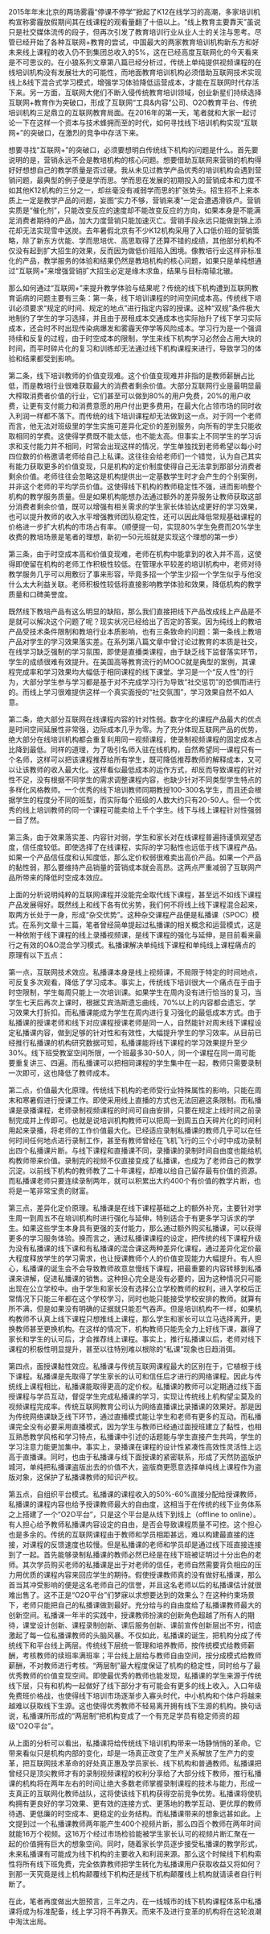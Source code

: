 
2015年年末北京的两场雾霾“停课不停学”掀起了K12在线学习的高潮，多家培训机构宣称雾霾放假期间其在线课程的观看量翻了十倍以上。“线上教育主要靠天”虽说只是社交媒体流传的段子，但再次引发了教育培训行业从业人士的关注与思考。尽管已经开始了各种互联网+教育的尝试，中国最大的两家教育培训机构新东方和好未来线上课程的收入仍不到集团总收入的5%，这在已经高度互联网化的今天看来是不可思议的。在小狼系列文章第八篇已经分析过，传统上单纯提供视频课程的在线培训机构没有发展壮大的可能性，而地面教育培训机构必须借助互联网技术实现线上&线下混合式学习模式，增强学习体验降低运营成本，才能在互联网时代存活下来。另一方面，互联网大佬们不断入侵传统教育培训领域，创业新星们持续选择互联网+教育作为突破口，形成了互联网“工具&内容”公司、O2O教育平台、传统培训机构三足鼎立的互联网教育局面。在2016年的第一天，笔者就和大家一起讨论一下在这样一个资本与技术蜂拥而至的时代，如何寻找线下培训机构实现“互联网+”的突破口，在激烈的竞争中存活下来。


想要寻找“互联网+”的突破口，必须要想明白传统线下机构的问题是什么。首先要说明的是，营销永远不会是教培机构的核心问题。想要借助互联网来营销的机构得好好想想自己的教学质量是否过硬。我从未见过教学产品优秀的培训机构会遇到营销问题，最典型的例子便是学而思。学而思在发展的初期投入的营销成本和力度不如其他K12机构的三分之一，却丝毫没有减弱学而思的扩张势头。招生招不上来本质上一定是教学产品的问题，妄图“实力不够，营销来凑”一定会遭遇滑铁卢。营销实质是“催化剂”，只能改变反应的速度却不能改变反应的方向，如果本身是不能满足消费者期待的产品，加大力度营销只能加速灭亡。营销手段永远只能做到锦上添花却无法实现雪中送炭。去年暑假北京有不少K12机构采用了入口低价班的营销策略，除了新东方优能、学而思培优、高思取得了还算不错的成绩，其他部分机构不仅没有起到扩大招生的效果，反而因为做低价班陷入困境。像教培行业这样非标准化的产品，教学服务的体验和结果仍然是教培机构的核心问题，如果只是单纯想通过“互联网+”来增强营销扩大招生必定是缘木求鱼，结果与目标南辕北辙。


那么如何通过“互联网+”来提升教学体验与结果呢？传统的线下机构遭到互联网教育诟病的问题主要有三条：第一条，线下培训课程的时间空间成本高。传统线下培训必须要求“规定的时间、规定的地点”进行指定内容的授课。这种“双规”条件极大地制约了学生的学习选择，并且由于房租成本交通成本也实际抬升了线下学习实际成本，还会时不时出现传染病爆发和雾霾天停学等风险成本。学习行为是一个强调持续和反复的过程，由于时空成本的限制，学生来线下机构学习必然会占用大块的时间，而平时碎片化的复习和训练却无法通过线下机构课程来进行，导致学习的体验和结果都受到影响。


第二条，线下培训教师的价值变现难。这个价值变现难并非指的是教师薪酬占比低，而是教培行业很难获取最大的消费者剩余价值。大部分互联网行业是最明显最大榨取消费者价值的行业，它们甚至可以做到80%的用户免费，20%的用户收费，让更有支付能力和消费意愿的用户付出更多费用，在最大化占领市场的同时收入利润一样都不落下。而传统的线下培训课程却无法做到这一点。对于同一个老师而言，他无法对班级里的学生实施可差异化定价的差别服务，向所有的学生只能收取相同的学费。这使得学费既不能太低，也不能太高。但事实上不同学生的学习诉求和支付能力并不相同，时常会出现这样的情况，学生单独找到老师希望以每小时四位数的价格邀请老师给自己上私课。这往往会给老师们一个错觉，认为自己其实有能力获取更多的价值变现，只是机构的定价制度使得自己无法拿到那部分消费者剩余价值。老师往往会忽略这是机构提供出一定基数学生时才会产生的个别案例，并非这个老师的平均学员价值。这使得线下机构的教师稳定性不强，进而影响整个机构的教学服务质量。但是如果机构能想办法通过额外的差异服务让教师获取这部分消费者剩余价值，既可以增强有相关需求的学生家长体验达成更好的学习效果，也可以提升教师的收入水平增强教师团队稳定性，还可以因此降低常规基础课程的价格进一步扩大机构的市场占有率。（顺便提一句，实现80%学生免费而20%学生收费的教培场景是笔者的理想，新初一50元班就是实现这个理想的第一步）


第三条，由于时空成本高和价值变现难，老师在机构中能拿到的收入并不高，这使得即使留在机构的老师工作积极性较低。在管理水平较差的培训机构中，老师对待教学服务几乎可以用敷衍了事来形容，毕竟多招一个学生少招一个学生似乎与他没什么太大利益关联。老师积极性较低将直接影响教学体验和效果，降低机构的教学质量和口碑美誉度。


既然线下教培产品有这么明显的缺陷，那么我们直接把线下产品改成线上产品是不是就可以解决这个问题了呢？现实状况已经给出了否定的答案。因为纯线上的教培产品受技术条件限制和教培行业本质影响，也有三条致命的问题：第一条线上教培产品对学生的学习效果落实差。在系列第八篇文章中曾讨论过教育的本质是社交，在线学习缺乏强制的学习氛围，即使是直播类课程，由于缺乏线下监督落实环节，学生的成绩很难有效提升。在美国高等教育流行的MOOC就是典型的案例，其课程完成率和学习效果均大幅低于相同课程的线下课堂。学习是一个“反人性”的行为，大部分学生参与学习都是基于对不完成学习行为导致“社交惩罚”的恐惧而进行的。而线上学习很难提供这样一个真实面授的“社交氛围”，学习效果自然不如人意。


第二条，绝大部分互联网在线课程内容的针对性弱。数字化的课程产品最大的优点是时间空间延展性非常强，边际成本几乎为零。为了充分体现互联网产品的优势，绝大部分在线培训机构都会重复利用同一视频课程，使录制视频课程的固定成本占比降到最低。同样的道理，为了吸引名师入驻在线机构，自然希望同一课程只有一个名师，这样可以把该课程推荐给所有学生，既可降低推荐教师的解释成本，又可以让该教师的收入最大化。这样看似最低成本的运作方式，却反而导致课程的针对性不足，没有根据不同学生的需求调整课程内容，也缺少针对不同类型学生特点的多样化风格教师。一个优秀的线下培训教师同期教授100-300名学生，而且还会根据学生的程度分不同的班型，而实际每个班级的人数大约只有20-50人。但一个优秀的线上培训教师的同一个课程可能卖给上千个学生。线下与线上课程针对性强弱一目了然。


第三条，由于效果落实差、内容针对弱，学生和家长对在线课程普遍持谨慎观望态度，信任度较低。即使选择了在线课程，实际的学习黏性也远低于线下课程产品。如果一个产品信任度和认知度低，那么定价权弱很难卖出高价产品。如果一个产品的黏性弱，那么要维持产品销量的营销成本就会高昂。这两点严重减弱了互联网产品所带来的降低时空成本效应。


上面的分析说明纯粹的互联网课程并没能完全取代线下课程，甚至远不如线下课程产品发展得好。既然线上和线下各有优劣势，我们何不将线上线下课程混合起来，取两方长处于一身，形成“杂交优势”。这种杂交课程产品便是私播课（SPOC）模式。在系列文章十三篇，笔者曾经简单提起过私播课的相关概念和运营模式，这是一种依附于线下课程的线上录播视频课，是线下课程的强化与延伸，是目前看来最行之有效的O&O混合学习模式。私播课解决单纯线下课程和单纯线上课程痛点的原理有以下五点：


第一点，互联网技术效应。私播课本身是线上视频课，不局限于特定的时间地点，可反复多次观看，降低了学习成本。事实上，传统线下培训很大一个痛点在于由于时空限制，学生每周只能上一次培训课。如果学生在周内没有进行恰当的复习，当学生七天后再次上课时，根据艾宾浩斯遗忘曲线，70%以上的内容都会遗忘，学习效果大打折扣。而私播课能成为学生在周内进行复习强化的最低成本方式。由于私播课的授课老师和线下对应课程授课老师是同一人，自然能针对周末线下课程设定私播课内容，做到足够的针对性和有效性，大幅提升学生的学习效率。从目前已经推行私播课的机构研究数据可知，私播课能将线下课程的学习效果提升至少30%。线下班受教室空间所限，一个班最多30-50人，同一个课程在同一周可能要重复讲三、四遍。而私播课可以把相同课程的学生集中在一起，教师只需要录制一次即可，这也降低了教师成本。


第二点，价值最大化原理。传统线下机构的老师受行业特殊属性的影响，只能在周末和寒暑假进行授课工作。即使采用线上直播的方式也无法回避这条限制。而私播课是录播课程，老师录制视频课程的时间可自由安排，只要在规定上线时间之前录制完成并上传即可。也就是说培训机构教师可以把周一到周五白天碎片化的时间利用起来录播，将老师的工作价值最大化。已经适应录制私播课的教师几乎可以在任何时间任何地点进行录制工作，甚至有教师曾经在飞机飞行的三个小时中成功录制出四个私播课片断。与线下课程和直播课不同，录播课的录制时间自由度也能给机构教师带来价值。录制完的视频不仅直接变成了私播课，也成为了老师自己的教学沉淀。以前线下机构的教师教了二十年课程，却难以给自己留存最有价值的资源。而私播课老师只要连续录制两年，就可以积累出大约400个有价值的教学片断，也将是一笔非常宝贵的财富。


第三点，差异化定价原理。私播课是在线下课程基础之上的额外补充，主要针对学生周一到周五不在培训机构时进行强化与延伸，特别适合于有更多学习诉求的学生。如果这些学生本身具有更强的支付能力，那么通过额外购买私播课，可以获得更多的学习服务体验。换而言之，通过私播课课程的设定，把传统的线下课程升级为没有私播课的线下课和有私播课的混合课这两种差异化课程，通过差异化定价最大程度释放学生的学习需求，也让授课教师个人的价值变现能力大幅提升。有人担心，私播课的诞生会不会导致教师故意怠慢线下课程，把最重要的内容转移到私播课来讲解，促进私播课的销售。这种担心完全是没有必要的，因为这种情况只可能出现在公立学校中。由于学生和家长没有选择公立学校教师的权利，进入学校后正常情况下只能三年都在这个学校学习，同时也能只能接受学校安排的教师。就算有所不满，但是如果没有明确的证据就只能忍气吞声。但是培训机构不一样，如果机构教师不认真上线下课程只想推线上课程，那么学生和家长可以立马选择离开，更换教师甚至更换机构。在这样的情况下，机构教师只能先全力上好线下课，赢得了家长和学生的认可后，才会推荐线上课程。事实上，推行私播课以后，老师对线下课程的积极性明显提升，甚至以往特别难以根除的“私课”现象也日趋消弭。


第四点，面授课黏性效应。私播课与传统互联网课程最大的区别在于，它植根于线下课程。私播课是先取得了学生家长的认可和信任后才进行的网络课程。因此与传统线上课程相比，私播课能取得更高的定价权。私播课的教师可以定期通过线下面授课程与学员互动，督促学生完成私播课的学习，实现让传统线上机构望尘莫及的视频课程完成率。传统互联网教育公司认为网络直播课比录播课的效果好。那是因为传统网络课缺乏线下环节，通过直播模式能让学生和老师有更多的互动。而私播课完全没有必要采用直播模式，因为学生与教师已经通过面授班建立了黏性，也相互熟悉教学风格和学习特点，私播课中引述的话题能与学生直接产生共鸣，学生的学习注意力能更加集中。事实上，录播课在课程的设计性紧凑性高效性灵活性上远高于直播课。同时，也由于私播课与线下面授课的紧密联系，形成了天然防盗版护城河，单纯把私播课盗版出去的价值不大，盗版商更愿意选择单纯线上课程作为盗版对象，这保护了私播课教师的知识产权。


第五点，自组织平台模式。私播课的课程收入的50%-60%直接分配给授课教师，私播课的课程内容也给予授课教师最大的自由度，这相当于在传统的线下业务体系之上搭建了一个“O2O平台”，只是这个平台是从线下到线上（offline to online）。有人担心给予教师私播课内容设定的自由，是否会导致课程质量不可控。这个担心也是多余的。传统的互联网课程由于教师和学员相距甚远，难以构建最直接的连接，对课程的反馈速度也较慢。但是私播课的老师和学员却是通过线下班直接连接到了一起。首先能够录制私播课的教师必然已经是在线下班被证明过十分出色的老师。其次学员购买老师的私播课是出于对老师的信任，老师自然需要背负相应的压力用优质的课程内容来回应学生的期待。假使授课教师真的没有做好私播课，那么首当其冲受影响的便是这名老师自己的信誉，并且这名老师以后的私播课估计就很难出售了。这不正是“O2O平台”们梦寐以求想要达到的效果么？在这种约束场景下，老师只能把自己的私播课做到最好。充分给与的自由度给了私播课教师最大的创新空间。私播课一年半的实践中，授课教师扮演的创新角色超越了所有人的期待，课堂设计创新、课程录制创新、课后服务创新、课前宣传创新层出不穷，彻底激起了每一位私播课教师的头脑风暴。不仅如此，私播课的诞生，把机构分成了传统线下和平台线上两层。传统线下层统一管理和培养教师，按传统模式给教师薪酬，考核教师的续班率满班率；平台线上层给与教师自由空间，按分成模式给教师薪酬，不对教师进行考核。“两层制”最大程度保证了机构的稳定性，同时给与了最优秀教师的价值变现空间。即使最优秀的教师也能发现，私播课的学生来源于传统线下层，只有和机构一起做好了线下部分才有可能会有更多的线上收入。入口年级免费班价格战，也使得线下培训市场逐渐步入寡头时代，中小机构和个体户将越来越难以获取线下生源。这也使得优秀教师不轻易离开拥有线下生源的机构。换句话说，私播课所形成的“两层制”把机构变成了一个有充足学员有稳定师资的超级“O2O平台”。


从上面的分析可以看出，私播课将给传统线下培训机构带来一场静悄悄的革命。它带来看似只是机构内部的变化，却是一场真正改变了生产关系解放了生产力的变革，把互联网技术革命的好处真正惠及学员家长、线下机构和普通教师。私播课把曾经只是顶尖教师才有的录制视频课程的权利分享给了大部分线下教师，推行私播课的机构将在两年左右的时间让绝大多数老师掌握录制课程的技术与能力，形成一支真正的互联网化教师战队，这将使该线下机构获得空前竞争优势。私播课将使机构拥有更良好的学习效果、更有效的连接方式、更落地的教学互动、更优厚的教师待遇、更低廉的时空成本、更稳定的业务结构。而私播课带来的想象远甚如此。上文提到过一个私播课教师两年能产生400个视频片断，那么四百个教师在两年时间就能16万个视频。这16万个经过市场检验能被学生家长认可的视频片断汇聚在一起的价值拥有巨大的想象空间。同时，随着家长学员逐步接受私播课的教学形式，未来私播课有可能成为线下机构的主要收入和利润来源。那么这个时候线下机构索性将所有线下班免费，完全依靠教师把学生转化为私播课用户获取收益又将如何？到那一天究竟是线上机构颠覆线下机构还是线下机构颠覆线上机构就请读者自行判断了。


在此，笔者再度做出大胆预言，三年之内，在一线城市的线下机构课程体系中私播课将成为标准配备，线上学习将不再靠天。而来不及进行变革的机构将在这轮浪潮中淘汰出局。